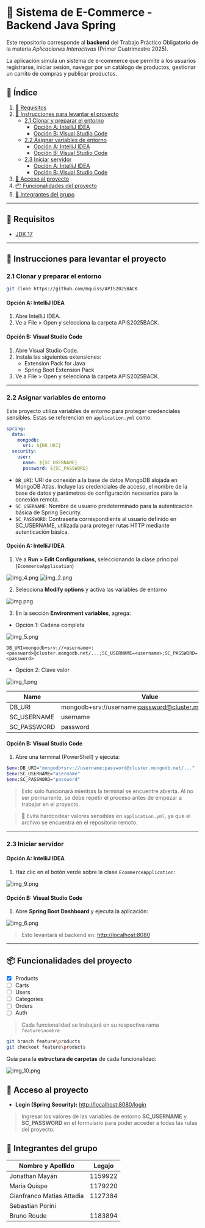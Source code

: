 
# 🛒 Sistema de E-Commerce - Backend Java Spring

Este repositorio corresponde al **backend** del Trabajo Práctico Obligatorio de la materia _Aplicaciones Interactivas_ (Primer Cuatrimestre 2025).

La aplicación simula un sistema de e-commerce que permite a los usuarios registrarse, iniciar sesión, navegar por un catálogo de productos, gestionar un carrito de compras y publicar productos.

## 📑 Índice

1. [🧰 Requisitos](#-requisitos)
2. [🚀 Instrucciones para levantar el proyecto](#-instrucciones-para-levantar-el-proyecto)
    - [2.1 Clonar y preparar el entorno](#21-clonar-y-preparar-el-entorno)
      - [Opción A: IntelliJ IDEA](#opción-a-intellij-idea)
      - [Opción B: Visual Studio Code](#opción-b-visual-studio-code)
    - [2.2 Asignar variables de entorno](#22-asignar-variables-de-entorno)
      - [Opción A: IntelliJ IDEA](#opción-a-intellij-idea-1)
      - [Opción B: Visual Studio Code](#opción-b-visual-studio-code-1)
    - [2.3 Iniciar servidor](#23-iniciar-servidor)
      - [Opción A: IntelliJ IDEA](#opción-a-intellij-idea-2)
      - [Opción B: Visual Studio Code](#opción-b-visual-studio-code-2)
3. [🚪 Acceso al proyecto](#-acceso-al-proyecto)
4. [📦 Funcionalidades del proyecto](#-funcionalidades-del-proyecto)
5. [👥 Integrantes del grupo](#-integrantes-del-grupo)

---

## 🧰 Requisitos

- [JDK 17](https://www.oracle.com/java/technologies/javase/jdk17-archive-downloads.html)
---

## 🚀 Instrucciones para levantar el proyecto


### 2.1 Clonar y preparar el entorno

```bash
git clone https://github.com/mquiss/APIS2025BACK
```

#### Opción A: IntelliJ IDEA

1. Abre IntelliJ IDEA.
2. Ve a File > Open y selecciona la carpeta APIS2025BACK.

#### Opción B: Visual Studio Code

1. Abre Visual Studio Code.
2. Instala las siguientes extensiones:
   - Extension Pack for Java
   - Spring Boot Extension Pack
3. Ve a File > Open y selecciona la carpeta APIS2025BACK.

---

### 2.2 Asignar variables de entorno

Este proyecto utiliza variables de entorno para proteger credenciales sensibles. Estas se referencian en `application.yml` como:

```yaml
spring:
  data:
    mongodb:
      uri: ${DB_URI} 
  security:
    user:
      name: ${SC_USERNAME}
      password: ${SC_PASSWORD}
```

- `DB_URI`: URI de conexión a la base de datos MongoDB alojada en MongoDB Atlas. Incluye las credenciales de acceso, el nombre de la base de datos y parámetros de configuración necesarios para la conexión remota.
- `SC_USERNAME`: Nombre de usuario predeterminado para la autenticación básica de Spring Security.
- `SC_PASSWORD`: Contraseña correspondiente al usuario definido en SC_USERNAME, utilizada para proteger rutas HTTP mediante autenticación básica.

#### Opción A: IntelliJ IDEA

1. Ve a **Run > Edit Configurations**, seleccionando la clase principal (`EcommerceApplication`)

![img_4.png](docs/screenshots/img_4.png)
![img_2.png](docs/screenshots/img_2.png)

2. Selecciona **Modify options** y activa las variables de entorno

![img.png](docs/screenshots/img.png)

3. En la sección **Environment variables**, agrega:

- Opción 1: Cadena completa

![img_5.png](docs/screenshots/img_5.png)

```
DB_URI=mongodb+srv://<username>:<password>@cluster.mongodb.net/...;SC_USERNAME=<username>;SC_PASSWORD=<password>
```
- Opción 2: Clave valor

![img_1.png](docs/screenshots/img_1.png)

| Name        | Value                                                   |
|-------------|---------------------------------------------------------|
| DB_URI      | mongodb+srv://username:password@cluster.mongodb.net/... |
| SC_USERNAME | username                                                |
| SC_PASSWORD | password                                                |

#### Opción B: Visual Studio Code

1. Abre una terminal (PowerShell) y ejecuta:

```bash
$env:DB_URI="mongodb+srv://username:password@cluster.mongodb.net/..."
$env:SC_USERNAME="username"
$env:SC_PASSWORD="password"
```
> Esto solo funcionará mientras la terminal se encuentre abierta. Al no ser permanente, se debe repetir el proceso antes de empezar a trabajar en el proyecto.

> 🔐 Evita hardcodear valores sensibles en `application.yml`, ya que el archivo se encuentra en el repositorio remoto.

---

### 2.3 Iniciar servidor

#### Opción A: IntelliJ IDEA
1. Haz clic en el botón verde sobre la clase `EcommerceApplication`:

![img_9.png](docs/screenshots/img_9.png)

#### Opción B: Visual Studio Code

1. Abre **Spring Boot Dashboard** y ejecuta la aplicación:

![img_6.png](docs/screenshots/img_6.png)

> Esto levantará el backend en: [http://localhost:8080](http://localhost:8080)

---

## 📦 Funcionalidades del proyecto

- [X] Products
- [ ] Carts
- [ ] Users
- [ ] Categories
- [ ] Orders
- [ ] Auth

> Cada funcionalidad se trabajará en su respectiva rama `feature\nombre`

```bash
git branch feature\products
git checkout feature\products
```


Guía para la **estructura de carpetas** de cada funcionalidad:

![img_10.png](docs/screenshots/img_10.png)


## 🚪 Acceso al proyecto

- **Login (Spring Security):** [http://localhost:8080/login](http://localhost:8080/login)
> Ingresar los valores de las variables de entorno **SC_USERNAME** y **SC_PASSWORD** en el formulario para poder acceder a todas las rutas del proyecto.


## 👥 Integrantes del grupo

| Nombre y Apellido         | Legajo  |
| ------------------------- | ------- |
| Jonathan Mayán            | 1159922 |
| Maria Quispe              | 1179220 |
| Gianfranco Matias Attadia | 1127384 |
| Sebastian Porini          |         |
| Bruno Roude               | 1183894 |
